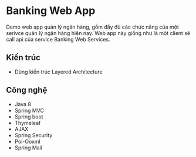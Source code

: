 # Banking Web App

Demo web app quản lý ngân hàng, gồm đầy đủ các chức năng của một serivce quản lý ngân hàng hiện nay. Web app này giống như là một client sẽ call api của service Banking Web Services.

## Kiến trúc
- Dùng kiến trúc Layered Architecture

## Công nghệ
- Java 8
- Spring MVC
- Spring boot
- Thymeleaf
- AJAX
- Spring Security
- Poi-Ooxml
- Spring Mail
